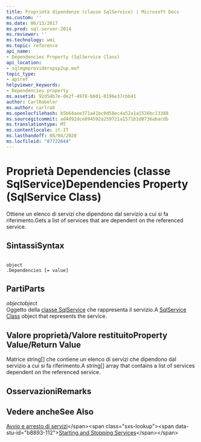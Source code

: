 ```yaml
---
title: Proprietà dipendenze (classe SqlService) | Microsoft Docs
ms.custom: ''
ms.date: 06/13/2017
ms.prod: sql-server-2014
ms.reviewer: ''
ms.technology: wmi
ms.topic: reference
api_name:
- Dependencies Property (SqlService Class)
api_location:
- sqlmgmproviderxpsp2up.mof
topic_type:
- apiref
helpviewer_keywords:
- Dependencies property
ms.assetid: 92d54b7e-de2f-4978-b601-0196e37cbb41
author: CarlRabeler
ms.author: carlrab
ms.openlocfilehash: b5b64aee371a41bc0d58ec4a52a1a1526bc13388
ms.sourcegitcommit: ad4d92dce894592a259721a1571b1d8736abacdb
ms.translationtype: MT
ms.contentlocale: it-IT
ms.lasthandoff: 08/04/2020
ms.locfileid: "87722644"
---
```

# <a name="dependencies-property-sqlservice-class"></a><span data-ttu-id="b8893-102">Proprietà Dependencies (classe SqlService)</span><span class="sxs-lookup"><span data-stu-id="b8893-102">Dependencies Property (SqlService Class)</span></span>
  <span data-ttu-id="b8893-103">Ottiene un elenco di servizi che dipendono dal servizio a cui si fa riferimento.</span><span class="sxs-lookup"><span data-stu-id="b8893-103">Gets a list of services that are dependent on the referenced service.</span></span>  
  
## <a name="syntax"></a><span data-ttu-id="b8893-104">Sintassi</span><span class="sxs-lookup"><span data-stu-id="b8893-104">Syntax</span></span>  
  
```  
  
object  
.Dependencies [= value]  
```  
  
## <a name="parts"></a><span data-ttu-id="b8893-105">Parti</span><span class="sxs-lookup"><span data-stu-id="b8893-105">Parts</span></span>  
 <span data-ttu-id="b8893-106">*object*</span><span class="sxs-lookup"><span data-stu-id="b8893-106">*object*</span></span>  
 <span data-ttu-id="b8893-107">Oggetto della [classe SqlService](sqlservice-class.md) che rappresenta il servizio.</span><span class="sxs-lookup"><span data-stu-id="b8893-107">A [SqlService Class](sqlservice-class.md) object that represents the service.</span></span>  
  
## <a name="property-valuereturn-value"></a><span data-ttu-id="b8893-108">Valore proprietà/Valore restituito</span><span class="sxs-lookup"><span data-stu-id="b8893-108">Property Value/Return Value</span></span>  
 <span data-ttu-id="b8893-109">Matrice string[] che contiene un elenco di servizi che dipendono dal servizio a cui si fa riferimento.</span><span class="sxs-lookup"><span data-stu-id="b8893-109">A string[] array that contains a list of services dependent on the referenced service.</span></span>  
  
## <a name="remarks"></a><span data-ttu-id="b8893-110">Osservazioni</span><span class="sxs-lookup"><span data-stu-id="b8893-110">Remarks</span></span>  
  
## <a name="see-also"></a><span data-ttu-id="b8893-111">Vedere anche</span><span class="sxs-lookup"><span data-stu-id="b8893-111">See Also</span></span>  
 <span data-ttu-id="b8893-112">[Avvio e arresto di servizi](https://technet.microsoft.com/library/ms174886\(v=sql.105\).aspx)</span><span class="sxs-lookup"><span data-stu-id="b8893-112">[Starting and Stopping Services](https://technet.microsoft.com/library/ms174886\(v=sql.105\).aspx)</span></span>  
  
  
